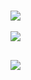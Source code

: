 <div align=left><h1><Beige Jun></h1><div>
<img src="https://github-readme-stats.vercel.app/api/top-langs/?username=BeigeJun&layout=compact"><br><br>
<img src="https://github-readme-stats.vercel.app/api?username=BeigeJun&show_icons=true">
<div align=left><h2><STACKS</h2><div>
  
<div align="left">
   <img src="https://img.shields.io/badge/#00599C-007396?style=flat&logo=C++&logoColor=white"/>
</div>

